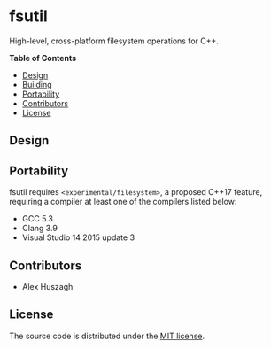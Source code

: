 fsutil
======

High-level, cross-platform filesystem operations for C++.

**Table of Contents**

- [Design](#design)
- [Building](#building)
- [Portability](#portability)
- [Contributors](#contributors)
- [License](#license)

## Design


## Portability

fsutil requires `<experimental/filesystem>`, a proposed C++17 feature, requiring a compiler at least one of the compilers listed below:

- GCC 5.3
- Clang 3.9
- Visual Studio 14 2015 update 3

## Contributors

- Alex Huszagh

## License

The source code is distributed under the [MIT license](LICENSE.md).
